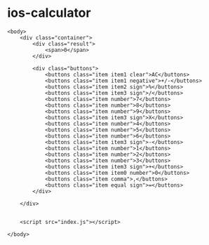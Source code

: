 # ios-calculator
<!DOCTYPE html>

<html lang="en">

   <head>
        <link href='./style.css' rel='stylesheet'>
    </head>

    <body>
        <div class="container">
            <div class="result">
                <span>0</span>
            </div>

            <div class="buttons">
                <buttons class="item item1 clear">AC</buttons>
                <buttons class="item item1 negative">+/-</buttons>
                <buttons class="item item2 sign">%</buttons>
                <buttons class="item item3 sign">/</buttons>
                <buttons class="item number">7</buttons>
                <buttons class="item number">8</buttons>
                <buttons class="item number">9</buttons>
                <buttons class="item item3 sign">X</buttons>
                <buttons class="item number">4</buttons>
                <buttons class="item number">5</buttons>
                <buttons class="item number">6</buttons>
                <buttons class="item item3 sign">-</buttons>
                <buttons class="item number">1</buttons>
                <buttons class="item number">2</buttons>
                <buttons class="item number">3</buttons>
                <buttons class="item item3 sign">+</buttons>
                <buttons class="item item0 number">0</buttons>
                <buttons class="item comma">,</buttons>
                <buttons class="item equal sign">=</buttons>
            </div>    

        </div>


        <script src="index.js"></script>

    </body>

</html>
